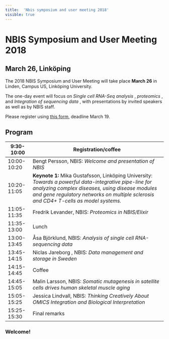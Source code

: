 ```yaml
---
title:  'Nbis symposium and user meeting 2018'
visible: true
---
```

    

# NBIS Symposium and User Meeting 2018

## March 26, Linköping

The 2018 NBIS Symposium and User Meeting will take place **March 26** in Linden, Campus US, Linköping University.

The one-day event will focus on _Single cell RNA-Seq analysis_ , _proteomics_ , and _Integration of sequencing data_ , with presentations by invited speakers as well as by NBIS staff.

Please register using [this form](<https://goo.gl/forms/gjJ7Mm33GwZuxesM2>), deadline March 19.

## Program

9:30-10:00 | Registration/coffee  
---|---  
10:00-10:20 | Bengt Persson, NBIS: _Welcome and presentation of NBIS_  
10:20-11:05 | **Keynote 1:** Mika Gustafsson, Linköping University: _Towards a powerful data-integrative pipe-line for analyzing complex diseases, using disease modules and gene regulatory networks on multiple sclerosis and CD4+ T-cells as model systems._  
11:05-11:35 | Fredrik Levander, NBIS: _Proteomics in NBIS/Elixir_  
11:35-13:00 | Lunch  
13:00-13:45 | Åsa Björklund, NBIS: _Analysis of single cell RNA-sequencing data_  
13:45-14:15 | Niclas Jareborg , NBIS: _Data management and storage in Sweden_  
14:15-14:45 | Coffee  
14:45-15:05 | Malin Larsson, NBIS: _Somatic mutagenesis in satellite cells drives human skeletal muscle aging_  
15:05-15:25 | Jessica Lindvall, NBIS: _Thinking Creatively About OMICS Integration and Biological Interpretation_  
15:25-15:30 | Final remarks  
  
### Welcome!
